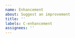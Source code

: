 ```yaml
---
name: Enhancement
about: Suggest an improvement
title: ''
labels: C-enhancement
assignees: ''
---
```


<!--
Your enhancement may already be reported!
Please search on the issue tracker before creating a new issue.
If this is an idea for a feature, please open an "Idea" Discussion instead.
-->
